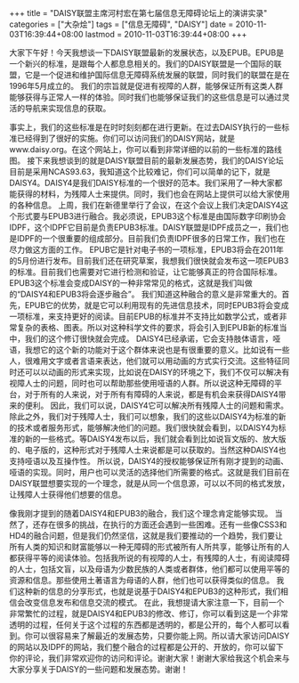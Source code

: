 +++
title = "DAISY联盟主席河村宏在第七届信息无障碍论坛上的演讲实录"
categories = ["大杂烩"]
tags = ["信息无障碍", "DAISY"]
date = 2010-11-03T16:39:44+08:00
lastmod = 2010-11-03T16:39:44+08:00
+++



大家下午好！今天我想谈一下DAISY联盟最新的发展状态，以及EPUB。EPUB是一个新兴的标准，是跟每个人都息息相关的。我们的DAISY联盟是一个国际的联盟，它是一个促进和维护国际信息无障碍系统发展的联盟，同时我们的联盟在是在1996年5月成立的。
我们的宗旨就是促进有视障的人群，能够保证所有这类人群能够获得与正常人一样的体验。同时我们也能够保证我们的这些信息是可以通过灵活的导航来实现信息的获取。


事实上，我们的这些标准是在时时刻刻都在进行更新。在过去DAISY执行的一些标准已经得到了很好的实施。你们可以访问我们的DAISY网站，就是www.daisy.org。在这个网站上，你可以看到非常详细的以前的一些标准的路线图。
接下来我想谈到的就是DAISY联盟目前的最新发展态势，我们的DAISY论坛目前是采用NCAS93.63，我知道这个比较难记，你们可以简单的记下，就是DAISY4。DAISY4是我们DAISY标准的一个很好的范本。我们采用了一种大家都能获得的材料，为残障人士来提供。同时，我们也会在网站上提供可以给大家使用的各种信息。
上周，我们在新德里举行了会议，在这个会议上我们决定DAISY4这个形式要与EPUB3进行融合。我必须说，EPUB3这个标准是由国际数字印刷协会IDPF，这个IDPF它目前是负责EPUB3标准。DAISY联盟是IDPF成员之一，我们也是IDPF的一个很重要的组成部分。目前我们负责IDPF很多的日常工作，我们也在尽力做这方面的工作。
EPUB它是针对电子书的一项标准，EPUB3将会在2011年的5月份进行发布。目前我们还在研究草案，我想我们很快就会发布这一项EPUB3的标准。目前我们也需要对它进行检测和验证，让它能够真正的符合国际标准。
EPUB3这个标准会变成DAISY的一种非常常见的格式，这就是我们叫做的“DAISY4和EPUB3将会逐步融合”。
我们知道这种融合的意义是非常重大的。首先，EPUB它的优势，就是它可以利用现有的先进信息技术，同时EPUB3将会变成一项标准，来支持更好的阅读。目前EPUB的标准并不支持比如数学公式，或者非常复杂的表格、图表。所以对这种科学文件的要求，将会引入到EPUB新的标准当中，我们的这个修订很快就会完成。
DAISY4已经承诺，它会支持肢体语言，哑语，我想它的这个新的功能对于这个群体来说也是有很重要的意义。比如说有一些人，很难用文字或者言语来表达，他们就可以用动画的方式实行交流。这些特征同时还可以以动画的形式来实现，比如说在DAISY的环境之下，我们不仅可以解决有视障人士的问题，同时也可以帮助那些使用哑语的人群。所以说这种无障碍的平台，对于所有的人来说，对于所有有障碍的人来说，都是有机会来获得DAISY4带来的便利。
因此，我们可以说，DAISY4它可以解决所有残障人士的问题和需求。除此之外，我们对于残障人士，我们可以想象，我们的这些以DAISY4为标准的新的技术或者服务形式，能够解决他们的问题。我们很快就会看到，以DAISY4为标准的新的一些格式。等DAISY4发布以后，我们就会看到比如说盲文版的、放大版的、电子版的，这种形式对于残障人士来说都是可以获取的。当然这种DAISY4也支持哑语以及互操作性。
所以说，DAISY4的授权能够保证所有刚才提到的动画、哑语的实现。同时，用户也可以灵活的选择他们所需要的格式。这就是我们目前在DAISY联盟想要实现的一个理念，就是从同一个信息源，可以以不同的格式发放，让残障人士获得他们想要的信息。

像我刚才提到的随着DAISY4和EPUB3的融合，我们这个理念肯定能够实现。
当然了，还存在很多的挑战，在执行的方面还会遇到一些困难。还有一些像CSS3和HD4的融合问题，但是我们仍然坚信，这就是我们要推动的一个趋势，我们要让所有人类的知识和财富能够以一种无障碍的形式被所有人所共享，能够让所有的人都获得平等的阅读体验。包括我所说的有视障的人士，有残障的人士，有阅读障碍的人士，包括文盲，以及母语为少数民族的人类或者群体，他们都可以使用平等的资源和信息。那些使用土著语言为母语的人群，他们也可以获得类似的信息。
我们这种新的信息的分享形式，也就是说基于DAISY4和EPUB3的这种形式，我们相信会改变信息发布和信息交流的模式。
在此，我想提请大家注意一下，目前一个非常繁忙的过程，就是DAISY4和EPUB3的修改、修订，你可以看到这是一个非常透明的过程，任何关于这个过程的东西都是透明的，都是公开的，每个人都可以看到。你可以很容易来了解最近的发展态势，只要你能上网。所以请大家访问DAISY的网站以及IDPF的网站，我们整个融合的过程都是公开的、开放的，你可以留下你的评论，我们非常欢迎你的访问和评论。谢谢大家！谢谢大家给我这个机会来与大家分享关于DAISY的一些问题和发展态势。谢谢！
